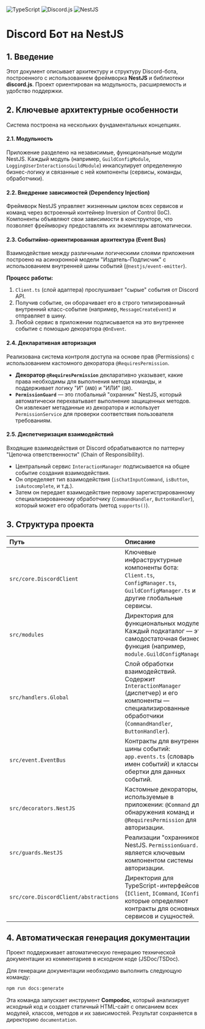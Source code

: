 ![TypeScript](https://img.shields.io/badge/typescript-%23007ACC.svg?style=for-the-badge&logo=typescript&logoColor=white)
![Discord.js](https://img.shields.io/badge/Discord.js-%235865F2.svg?style=for-the-badge&logo=discord&logoColor=white)
![NestJS](https://img.shields.io/badge/nestjs-%23E0234E.svg?style=for-the-badge&logo=nestjs&logoColor=white)
# Discord Бот на NestJS

## 1. Введение

Этот документ описывает архитектуру и структуру Discord-бота, построенного с использованием фреймворка **NestJS** и библиотеки **discord.js**. Проект ориентирован на модульность, расширяемость и удобство поддержки.

## 2. Ключевые архитектурные особенности

Система построена на нескольких фундаментальных концепциях.

#### 2.1. Модульность
Приложение разделено на независимые, функциональные модули NestJS. Каждый модуль (например, `GuildConfigModule`, `LoggingUserInteractionsGuildModule`) инкапсулирует определенную бизнес-логику и связанные с ней компоненты (сервисы, команды, обработчики).

#### 2.2. Внедрение зависимостей (Dependency Injection)
Фреймворк NestJS управляет жизненным циклом всех сервисов и команд через встроенный контейнер Inversion of Control (IoC). Компоненты объявляют свои зависимости в конструкторе, что позволяет фреймворку предоставлять их экземпляры автоматически.

#### 2.3. Событийно-ориентированная архитектура (Event Bus)
Взаимодействие между различными логическими слоями приложения построено на асинхронной модели "Издатель-Подписчик" с использованием внутренней шины событий (`@nestjs/event-emitter`).

**Процесс работы:**
1.  `Client.ts` (слой адаптера) прослушивает "сырые" события от Discord API.
2.  Получив событие, он оборачивает его в строго типизированный внутренний класс-событие (например, `MessageCreateEvent`) и отправляет в шину.
3.  Любой сервис в приложении подписывается на это внутреннее событие с помощью декоратора `@OnEvent`.

#### 2.4. Декларативная авторизация
Реализована система контроля доступа на основе прав (Permissions) с использованием кастомного декоратора `@RequiresPermission`.
*   **Декоратор `@RequiresPermission`** декларативно указывает, какие права необходимы для выполнения метода команды, и поддерживает логику "И" (`AND`) и "ИЛИ" (`OR`).
*   **`PermissionGuard`** — это глобальный "охранник" NestJS, который автоматически перехватывает выполнение защищенных методов. Он извлекает метаданные из декоратора и использует `PermissionService` для проверки соответствия пользователя требованиям.

#### 2.5. Диспетчеризация взаимодействий
Входящие взаимодействия от Discord обрабатываются по паттерну "Цепочка ответственности" (Chain of Responsibility).
*   Центральный сервис `InteractionManager` подписывается на общее событие создания взаимодействия.
*   Он определяет тип взаимодействия (`isChatInputCommand`, `isButton`, `isAutocomplete`, и т.д.).
*   Затем он передает взаимодействие первому зарегистрированному специализированному обработчику (`CommandHandler`, `ButtonHandler`), который может его обработать (метод `supports()`).

## 3. Структура проекта

| Путь | Описание |
| :--- | :--- |
| `src/core.DiscordClient` | Ключевые инфраструктурные компоненты бота: `Client.ts`, `ConfigManager.ts`, `GuildConfigManager.ts` и другие глобальные сервисы. |
| `src/modules` | Директория для функциональных модулей. Каждый подкаталог — это самодостаточная бизнес-функция (например, `module.GuildConfigManager`). |
| `src/handlers.Global` | Слой обработки взаимодействий. Содержит `InteractionManager` (диспетчер) и его компоненты — специализированные обработчики (`CommandHandler`, `ButtonHandler`). |
| `src/event.EventBus` | Контракты для внутренней шины событий: `app.events.ts` (словарь имен событий) и классы-обертки для данных событий. |
| `src/decorators.NestJS` | Кастомные декораторы, используемые в приложении: `@Command` для обнаружения команд и `@RequiresPermission` для авторизации. |
| `src/guards.NestJS` | Реализации "охранников" NestJS. `PermissionGuard.ts` является ключевым компонентом системы авторизации. |
| `src/core.DiscordClient/abstractions` | Директория для TypeScript-интерфейсов (`IClient`, `ICommand`, `IConfig`), которые определяют контракты для основных сервисов и сущностей. |

## 4. Автоматическая генерация документации

Проект поддерживает автоматическую генерацию технической документации из комментариев в исходном коде (JSDoc/TSDoc).

Для генерации документации необходимо выполнить следующую команду:

```bash
npm run docs:generate
```

Эта команда запускает инструмент **Compodoc**, который анализирует исходный код и создает статичный HTML-сайт с описанием всех модулей, классов, методов и их зависимостей. Результат сохраняется в директорию `documentation`.
